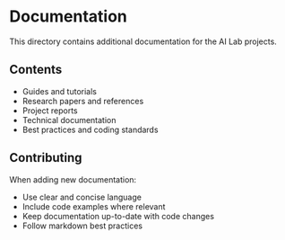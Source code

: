 # Documentation

This directory contains additional documentation for the AI Lab projects.

## Contents

- Guides and tutorials
- Research papers and references
- Project reports
- Technical documentation
- Best practices and coding standards

## Contributing

When adding new documentation:
- Use clear and concise language
- Include code examples where relevant
- Keep documentation up-to-date with code changes
- Follow markdown best practices
